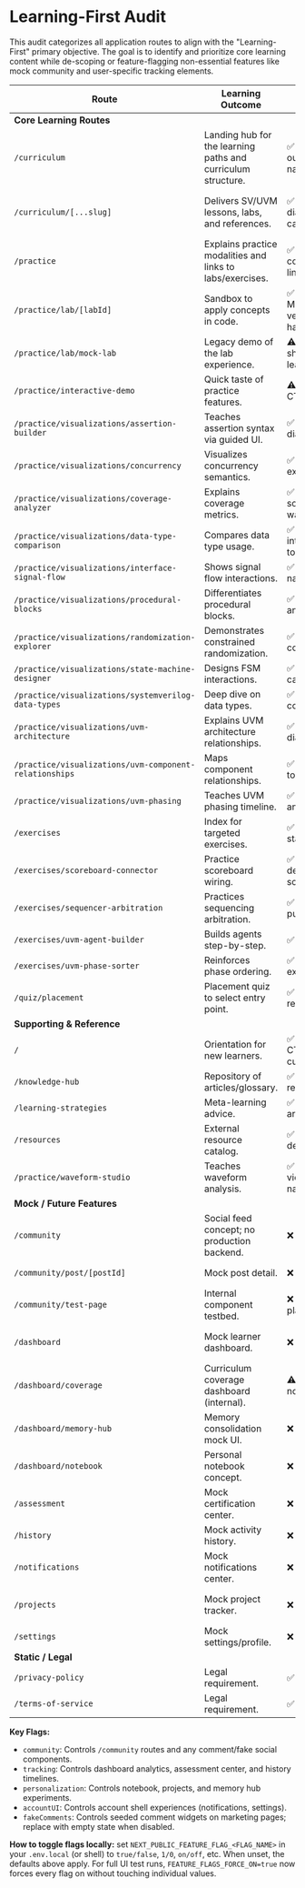 # Learning-First Audit

This audit categorizes all application routes to align with the "Learning-First" primary objective. The goal is to identify and prioritize core learning content while de-scoping or feature-flagging non-essential features like mock community and user-specific tracking elements.

| Route | Learning Outcome | Must-have content | Nice-to-have (later) | Recommendation |
| ----- | ---------------- | ----------------- | -------------------- | -------------- |
| **Core Learning Routes** |||||
| `/curriculum` | Landing hub for the learning paths and curriculum structure. | ✅ Curriculum outline and navigation. | Progress indicators once tracking is real. | Keep |
| `/curriculum/[...slug]` | Delivers SV/UVM lessons, labs, and references. | ✅ MDX content, diagrams, callouts. | Additional interactive aides, spaced-repetition hooks. | Keep |
| `/practice` | Explains practice modalities and links to labs/exercises. | ✅ Overview content + deep links. | Personalized recommendations. | Keep |
| `/practice/lab/[labId]` | Sandbox to apply concepts in code. | ✅ Lab description, Monaco editor, verification harness. | Collaborative lab sharing. | Keep (optimize heavy deps) |
| `/practice/lab/mock-lab` | Legacy demo of the lab experience. | ⚠️ Only needed as showcase; no learning delta. | — | Defer behind tracking flag or archive |
| `/practice/interactive-demo` | Quick taste of practice features. | ⚠️ Demo copy & CTA to real labs. | Extended analytics. | Keep short-term as marketing teaser |
| `/practice/visualizations/assertion-builder` | Teaches assertion syntax via guided UI. | ✅ Guided steps, diagrams. | Leaderboards / sharing. | Keep (lazy-load visuals) |
| `/practice/visualizations/concurrency` | Visualizes concurrency semantics. | ✅ Animation + explanation. | Extra scenarios. | Keep (lazy-load) |
| `/practice/visualizations/coverage-analyzer` | Explains coverage metrics. | ✅ Charts + scenario walkthrough. | Personalized advice. | Keep (lazy-load) |
| `/practice/visualizations/data-type-comparison` | Compares data type usage. | ✅ Tables + interactive toggles. | Export options. | Keep |
| `/practice/visualizations/interface-signal-flow` | Shows signal flow interactions. | ✅ Diagram + narrative. | Multi-protocol variants. | Keep |
| `/practice/visualizations/procedural-blocks` | Differentiates procedural blocks. | ✅ Timeline animation. | Quiz overlays. | Keep |
| `/practice/visualizations/randomization-explorer` | Demonstrates constrained randomization. | ✅ Simulation controls. | Advanced solver insights. | Keep (lazy-load) |
| `/practice/visualizations/state-machine-designer` | Designs FSM interactions. | ✅ Diagramming canvas. | Export to code. | Keep (lazy-load) |
| `/practice/visualizations/systemverilog-data-types` | Deep dive on data types. | ✅ Interactive comparisons. | Additional labs. | Keep |
| `/practice/visualizations/uvm-architecture` | Explains UVM architecture relationships. | ✅ Layered diagrams + copy. | Multi-level toggles. | Keep |
| `/practice/visualizations/uvm-component-relationships` | Maps component relationships. | ✅ Diagram + tooltips. | Team sharing. | Keep |
| `/practice/visualizations/uvm-phasing` | Teaches UVM phasing timeline. | ✅ Timeline animation. | Scenario library. | Keep |
| `/exercises` | Index for targeted exercises. | ✅ Exercise list + statuses. | Personalized ordering. | Keep |
| `/exercises/scoreboard-connector` | Practice scoreboard wiring. | ✅ Exercise description + scoring. | Social sharing. | Keep |
| `/exercises/sequencer-arbitration` | Practices sequencing arbitration. | ✅ Interactive puzzle. | Replay analytics. | Keep |
| `/exercises/uvm-agent-builder` | Builds agents step-by-step. | ✅ Guided builder. | Compare with peers. | Keep |
| `/exercises/uvm-phase-sorter` | Reinforces phase ordering. | ✅ Sorting exercise. | Challenge mode. | Keep |
| `/quiz/placement` | Placement quiz to select entry point. | ✅ Quiz form + recommendations. | Persistence, analytics. | Keep |
| **Supporting & Reference** |||||
| `/` | Orientation for new learners. | ✅ Value prop, CTAs to curriculum. | Personalized hero states. | Keep (trim personalization until ready) |
| `/knowledge-hub` | Repository of articles/glossary. | ✅ Indexed references. | Search + personalization. | Keep |
| `/learning-strategies` | Meta-learning advice. | ✅ Strategy articles. | Adaptive pathways. | Keep |
| `/resources` | External resource catalog. | ✅ Curated links & descriptions. | Filtering, tagging. | Keep |
| `/practice/waveform-studio` | Teaches waveform analysis. | ✅ Waveform viewer + narration. | Upload learner traces. | Keep (optimize) |
| **Mock / Future Features** |||||
| `/community` | Social feed concept; no production backend. | ❌ None critical. | Later: curated discussions. | Gate behind `community` flag |
| `/community/post/[postId]` | Mock post detail. | ❌ | Comments, reactions. | Gate behind `community` flag |
| `/community/test-page` | Internal component testbed. | ❌ Developer playground. | Keep internal only. | Gate behind `community` flag |
| `/dashboard` | Mock learner dashboard. | ❌ | Real analytics once tracking exists. | Gate behind `tracking` flag |
| `/dashboard/coverage` | Curriculum coverage dashboard (internal). | ⚠️ Useful to staff, not learners. | Workflow integrations. | Gate behind `tracking` flag (staff-only toggle) |
| `/dashboard/memory-hub` | Memory consolidation mock UI. | ❌ | Real spaced repetition later. | Gate behind `personalization` flag |
| `/dashboard/notebook` | Personal notebook concept. | ❌ | Real notes sync. | Gate behind `personalization` flag |
| `/assessment` | Mock certification center. | ❌ | Future analytics. | Gate behind `tracking` flag |
| `/history` | Mock activity history. | ❌ | Later when telemetry exists. | Gate behind `tracking` flag |
| `/notifications` | Mock notifications center. | ❌ | Real notifications later. | Gate behind `accountUI` flag |
| `/projects` | Mock project tracker. | ❌ | Portfolio once mentorship launches. | Gate behind `personalization` flag |
| `/settings` | Mock settings/profile. | ❌ | Real preferences later. | Gate behind `accountUI` flag |
| **Static / Legal** |||||
| `/privacy-policy` | Legal requirement. | ✅ Policy text. | Update cadence reminders. | Keep |
| `/terms-of-service` | Legal requirement. | ✅ Terms text. | Version history. | Keep |

**Key Flags:**

- `community`: Controls `/community` routes and any comment/fake social components.
- `tracking`: Controls dashboard analytics, assessment center, and history timelines.
- `personalization`: Controls notebook, projects, and memory hub experiments.
- `accountUI`: Controls account shell experiences (notifications, settings).
- `fakeComments`: Controls seeded comment widgets on marketing pages; replace with empty state when disabled.

**How to toggle flags locally:** set `NEXT_PUBLIC_FEATURE_FLAG_<FLAG_NAME>` in your `.env.local` (or shell) to `true/false`, `1/0`, `on/off`, etc. When unset, the defaults above apply. For full UI test runs, `FEATURE_FLAGS_FORCE_ON=true` now forces every flag on without touching individual values.
